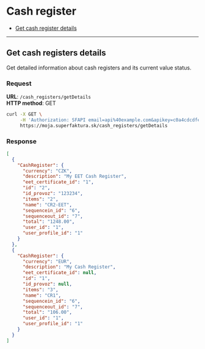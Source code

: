 # Cash register

- [Get cash register details](#get-cash-registers-details)

- - - - - - - - - - - - - - - - - - - - - - - - - - - - - - - - - - - - - - - - - - - - - - - - -

## Get cash registers details

Get detailed information about cash registers and its current value status.

### Request

**URL**: `/cash_registers/getDetails`  
**HTTP method**: GET  


```sh
curl -X GET \
     -H 'Authorization: SFAPI email=api%40example.com&apikey=c0a4cdcdfe98ca660942d60cf7896de6&company_id=26321' \
     https://moja.superfaktura.sk/cash_registers/getDetails
```

### Response

```json
[
  {
    "CashRegister": {
      "currency": "CZK",
      "description": "My EET Cash Register",
      "eet_certificate_id": "1",
      "id": "2",
      "id_provoz": "123234",
      "items": "2",
      "name": "CR2-EET",
      "sequencein_id": "6",
      "sequenceout_id": "7",
      "total": "1248.00",
      "user_id": "1",
      "user_profile_id": "1"
    }
  },
  {
    "CashRegister": {
      "currency": "EUR",
      "description": "My Cash Register",
      "eet_certificate_id": null,
      "id": "1",
      "id_provoz": null,
      "items": "3",
      "name": "CR1",
      "sequencein_id": "6",
      "sequenceout_id": "7",
      "total": "106.00",
      "user_id": "1",
      "user_profile_id": "1"
    }
  }
]
```